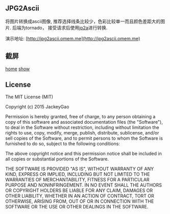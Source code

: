 ## JPG2Ascii

将图片转换成ascii图像, 推荐选择线条比较少，色彩比较单一而且颜色差距大的图片.
后端为tornado， 接受请求后使用[jp2a](https://csl.name/jp2a/)进行转换.

演示地址: [http://jpg2ascii.omem.me](http://jpg2ascii.omem.me)

## 截屏

[home][1]
[show][2]



## License

The MIT License (MIT)

Copyright (c) 2015 JackeyGao

Permission is hereby granted, free of charge, to any person obtaining a copy
of this software and associated documentation files (the "Software"), to deal
in the Software without restriction, including without limitation the rights
to use, copy, modify, merge, publish, distribute, sublicense, and/or sell
copies of the Software, and to permit persons to whom the Software is
furnished to do so, subject to the following conditions:

The above copyright notice and this permission notice shall be included in all
copies or substantial portions of the Software.

THE SOFTWARE IS PROVIDED "AS IS", WITHOUT WARRANTY OF ANY KIND, EXPRESS OR
IMPLIED, INCLUDING BUT NOT LIMITED TO THE WARRANTIES OF MERCHANTABILITY,
FITNESS FOR A PARTICULAR PURPOSE AND NONINFRINGEMENT. IN NO EVENT SHALL THE
AUTHORS OR COPYRIGHT HOLDERS BE LIABLE FOR ANY CLAIM, DAMAGES OR OTHER
LIABILITY, WHETHER IN AN ACTION OF CONTRACT, TORT OR OTHERWISE, ARISING FROM,
OUT OF OR IN CONNECTION WITH THE SOFTWARE OR THE USE OR OTHER DEALINGS IN THE
SOFTWARE.


[1]:https://github.com/jackeyGao/JPG2Ascii/raw/master/ScreenCaptures/screenCapture-1.jpg
[2]:https://github.com/jackeyGao/JPG2Ascii/raw/master/ScreenCaptures/screenCapture-2.jpg


